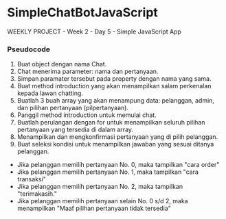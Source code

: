 # SimpleChatBotJavaScript
WEEKLY PROJECT - Week 2 - Day 5 - Simple JavaScript App

### Pseudocode
1. Buat object dengan nama Chat.
2. Chat menerima parameter: nama dan pertanyaan.
3. Simpan paramater tersebut pada property dengan nama yang sama.
4. Buat method introduction yang akan menampilkan salam perkenalan kepada lawan chatting.
5. Buatlah 3 buah array yang akan menampung data: pelanggan, admin, dan pilihan pertanyaan (pilpertanyaan).
6. Panggil method introduction untuk memulai chat.
7. Buatlah perulangan dengan for untuk menampilkan seluruh pilihan pertanyaan yang tersedia di dalam array.
8. Menampilkan dan mengkonfirmasi pertanyaan yang di pilih pelanggan.
9. Buat seleksi kondisi untuk menampilkan jawaban yang sesuai ditanya pelanggan.
 - Jika pelanggan memilih pertanyaan No. 0, maka tampilkan "cara order"
 - Jika pelanggan memilih pertanyaan No. 1, maka tampilkan "cara transaksi"
 - Jika pelanggan memilih pertanyaan No. 2, maka tampilkan "terimakasih."
 - Jika pelanggan memilih pertanyaan selain No. 0 s/d 2, maka menampilkan "Maaf pilihan pertanyaan tidak tersedia"

